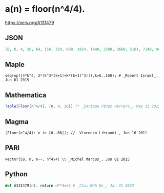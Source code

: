 # a\(n\) \= floor\(n^4/4\)\.
https://oeis.org/A131479
## JSON
```JSON
[0, 0, 4, 20, 64, 156, 324, 600, 1024, 1640, 2500, 3660, 5184, 7140, 9604, 12656, 16384, 20880, 26244, 32580, 40000, 48620, 58564, 69960, 82944, 97656, 114244, 132860, 153664, 176820, 202500, 230880, 262144, 296480, 334084, 375156]
```
## Maple
```Maple
seq(op([4*k^4, 2*(k^3*(k+1)+k*(k+1)^3)]),k=0..100); # _Robert Israel_, Jun 01 2015
```
## Mathematica
```Mathematica
Table[Floor[n^4/4], {n, 0, 20}] (* _Enrique Pérez Herrero_, May 31 2015 *)
```
## Magma
```Magma
[Floor(n^4/4): n in [0..60]]; // _Vincenzo Librandi_, Jun 16 2011
```
## PARI
```PARI
vector(50, n, n--; n^4\4) \\ _Michel Marcus_, Jun 02 2015
```
## Python
```Python
def A131479(n): return n**4>>2 # _Chai Wah Wu_, Jan 31 2023
```

